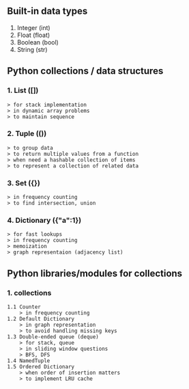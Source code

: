## Built-in data types
1. Integer (int)
2. Float (float)
3. Boolean (bool)
4. String (str)

## Python collections / data structures
### 1. List ([])
    > for stack implementation
    > in dynamic array problems
    > to maintain sequence

### 2. Tuple (())
    > to group data
    > to return multiple values from a function
    > when need a hashable collection of items
    > to represent a collection of related data

### 3. Set ({})
    > in frequency counting
    > to find intersection, union

### 4. Dictionary ({"a":1})
    > for fast lookups
    > in frequency counting
    > memoization
    > graph representaion (adjacency list)

## Python libraries/modules for collections
### 1. collections
    1.1 Counter
        > in frequency counting
    1.2 Default Dictionary
        > in graph representation
        > to avoid handling missing keys
    1.3 Double-ended queue (deque)
        > for stack, queue
        > in sliding window questions
        > BFS, DFS
    1.4 NamedTuple
    1.5 Ordered Dictionary
        > when order of insertion matters
        > to implement LRU cache